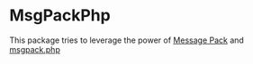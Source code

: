 # MsgPackPhp
This package tries to leverage the power of [Message Pack](https://msgpack.org/index.html) and [msgpack.php](https://github.com/rybakit/msgpack.php)

## 
